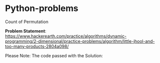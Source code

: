 # Python-problems

Count of Permutation

**Problem Statement**:
https://www.hackerearth.com/practice/algorithms/dynamic-programming/2-dimensional/practice-problems/algorithm/little-jhool-and-too-many-products-2804a098/

Please Note: The code passed with the 
Solution:


